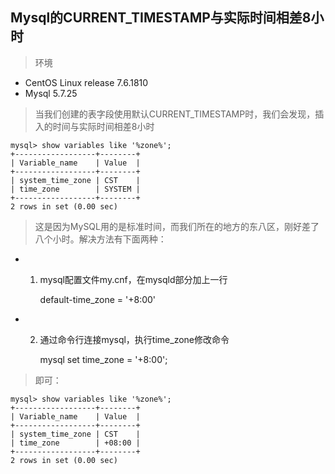 ## Mysql的CURRENT_TIMESTAMP与实际时间相差8小时

> 环境
> 
- CentOS Linux release 7.6.1810
- Mysql 5.7.25

> 当我们创建的表字段使用默认CURRENT_TIMESTAMP时，我们会发现，插入的时间与实际时间相差8小时

	mysql> show variables like '%zone%';
	+------------------+--------+
	| Variable_name    | Value  |
	+------------------+--------+
	| system_time_zone | CST    |
	| time_zone        | SYSTEM |
	+------------------+--------+
	2 rows in set (0.00 sec)

> 这是因为MySQL用的是标准时间，而我们所在的地方的东八区，刚好差了八个小时。解决方法有下面两种：
> 
- 1. mysql配置文件my.cnf，在mysqld部分加上一行

		default-time_zone = '+8:00'
		
- 2. 通过命令行连接mysql，执行time_zone修改命令

		mysql set time_zone = '+8:00'; 
		
> 即可：

	mysql> show variables like '%zone%';
	+------------------+--------+
	| Variable_name    | Value  |
	+------------------+--------+
	| system_time_zone | CST    |
	| time_zone        | +08:00 |
	+------------------+--------+
	2 rows in set (0.00 sec)